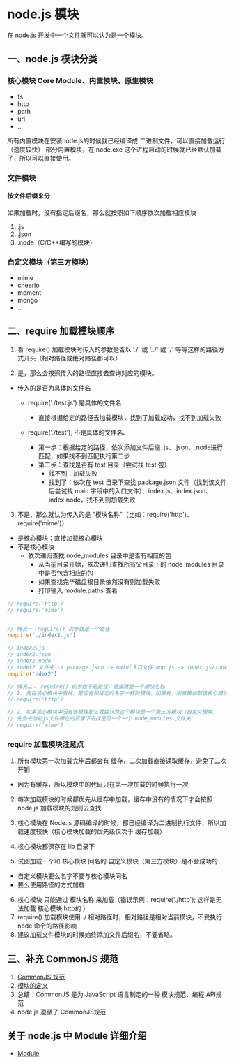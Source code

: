 

# node.js 模块

在 node.js 开发中一个文件就可以认为是一个模块。


## 一、node.js 模块分类

### 核心模块 Core Module、内置模块、原生模块
- fs
- http
- path
- url
- ...

所有内置模块在安装node.js的时候就已经编译成 二进制文件，可以直接加载运行（速度较快）
部分内置模块，在 node.exe 这个进程启动的时候就已经默认加载了，所以可以直接使用。





### 文件模块
#### 按文件后缀来分
如果加载时，没有指定后缀名，那么就按照如下顺序依次加载相应模块
1. .js
2. .json
3. .node（C/C++编写的模块）

<!-- require('./a.node') -->




### 自定义模块（第三方模块）
- mime
- cheerio
- moment
- mongo
- ...




## 二、require 加载模块顺序

1. 看 require() 加载模块时传入的参数是否以 './' 或 '../' 或 '/' 等等这样的路径方式开头（相对路径或绝对路径都可以）

2. 是，那么会按照传入的路径直接去查询对应的模块。
- 传入的是否为具体的文件名
  + require('./test.js') 是具体的文件名
    * 直接根据给定的路径去加载模块，找到了加载成功，找不到加载失败

  + require('./test'); 不是具体的文件名、
    * 第一步：根据给定的路径，依次添加文件后缀 .js、.json、.node进行匹配，如果找不到匹配执行第二步
    * 第二步：查找是否有 test 目录（尝试找 test 包）
      - 找不到：加载失败
      - 找到了：依次在 test 目录下查找 package.json 文件（找到该文件后尝试找 main 字段中的入口文件）、index.js、index.json、index.node，找不到则加载失败

3. 不是，那么就认为传入的是 "模块名称"（比如：require('http')、require('mime')）
- 是核心模块：直接加载核心模块
- 不是核心模块
  + 依次递归查找 node_modules 目录中是否有相应的包
    - 从当前目录开始，依次递归查找所有父目录下的 node_modules 目录中是否包含相应的包
    - 如果查找完毕磁盘根目录依然没有则加载失败
    - 打印输入 module.paths 查看


```javascript
// require('http')
// require('mime')


// 情况一：require() 的参数是一个路径
require('./index2.js')

// index2.js
// index2.json
// index2.node
// index2 文件夹 -> package.json -> main(入口文件 app.js -> index.js/index.json/index.node) -> 加载失败
require('ndex2')

// 情况二： require() 的参数不是路径，直接就是一个模块名称
// 1. 先在核心模块中查找，是否有和给定的名字一样的模块。如果有，则直接加载该核心模块。
// require('http')

// 2. 如果核心模块中没有该模块那么就会认为这个模块是一个第三方模块（自定义模块）
// 先会去当前js文件所在的目录下去找是否一个一个 node_modules 文件夹
// require('mime')
```



### require 加载模块注意点
1. 所有模块第一次加载完毕后都会有 缓存，二次加载直接读取缓存，避免了二次开销
  - 因为有缓存，所以模块中的代码只在第一次加载的时候执行一次

2. 每次加载模块的时候都优先从缓存中加载，缓存中没有的情况下才会按照 node.js 加载模块的规则去查找

3. 核心模块在 Node.js 源码编译的时候，都已经编译为二进制执行文件，所以加载速度较快（核心模块加载的优先级仅次于 缓存加载）
4. 核心模块都保存在 lib 目录下
5. 试图加载一个和 核心模块 同名的 自定义模块（第三方模块）是不会成功的
  + 自定义模块要么名字不要与核心模块同名
  + 要么使用路径的方式加载

6. 核心模块 只能通过 模块名称 来加载（错误示例：require('./http'); 这样是无法加载 核心模块 http的 ）
7. require() 加载模块使用 ./ 相对路径时，相对路径是相对当前模块，不受执行 node 命令的路径影响
8. 建议加载文件模块的时候始终添加文件后缀名，不要省略。




## 三、补充 CommonJS 规范
1. [CommonJS 规范](http://www.commonjs.org/)
2. [模块的定义](http://www.commonjs.org/specs/modules/1.0/)
3. 总结：CommonJS 是为 JavaScript 语言制定的一种 模块规范、编程 API规范
4. node.js 遵循了 CommonJS规范




## 关于 node.js 中 Module 详细介绍
- [Module](https://nodejs.org/dist/latest-v6.x/docs/api/modules.html)


